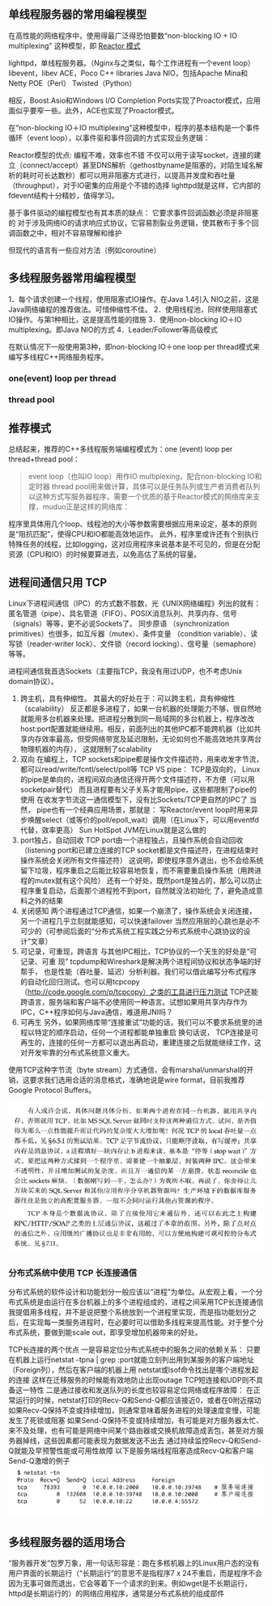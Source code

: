 ## 单线程服务器的常用编程模型
在高性能的网络程序中，使用得最广泛得恐怕要数“non-blocking IO + IO multiplexing” 这种模型，即 [Reactor 模式](annotation/Reactor.md)

lighttpd，单线程服务器。（Nginx与之类似，每个工作进程有一个event loop）
libevent，libev
ACE，Poco C++ libraries
Java NIO，包括Apache Mina和Netty
POE（Perl）
Twisted（Python）

相反，Boost.Asio和Windows I/O Completion Ports实现了Proactor模式，应用面似乎要窄一些。此外，ACE也实现了Proactor模式。

在“non-blocking IO＋IO multiplexing”这种模型中，程序的基本结构是一个事件循环（event loop），以事件驱和事件回调的方式实现业务逻辑：

Reactor模型的优点:
编程不难，效率也不错
不仅可以用于读写socket，连接的建立（connect/accept）甚至DNS解析（gethostbyname是阻塞的，对陌生域名解析的耗时可长达数秒）都可以用非阻塞方式进行，以提高并发度和吞吐量（throughput），对于IO密集的应用是个不错的选择
lighttpd就是这样，它内部的fdevent结构十分精妙，值得学习。

基于事件驱动的编程模型也有其本质的缺点：
它要求事件回调函数必须是非阻塞的
对于涉及网络IO的请求响应式协议，它容易割裂业务逻辑，使其散布于多个回调函数之中，相对不容易理解和维护

但现代的语言有一些应对方法（例如coroutine）

## 多线程服务器常用编程模型
1．每个请求创建一个线程，使用阻塞式IO操作。在Java 1.4引入 NIO之前，这是Java网络编程的推荐做法。可惜伸缩性不佳。
2．使用线程池，同样使用阻塞式IO操作。与第1种相比，这是提高性能的措施
3．使用non-blocking IO＋IO multiplexing。即Java NIO的方式
4．Leader/Follower等高级模式

在默认情况下一般使用第3种，即non-blocking IO＋one loop per thread模式来编写多线程C++网络服务程序。
### one(event) loop per thread 
### thread pool
## 推荐模式
总结起来，推荐的C++多线程服务端编程模式为：one (event) loop per thread+thread pool：
> event loop（也叫IO loop）用作IO multiplexing，配合non-blocking IO和定时器
> thread pool用来做计算，具体可以是任务队列或生产者消费者队列
以这种方式写服务器程序，需要一个优质的基于Reactor模式的网络库来支撑，muduo正是这样的网络库：

程序里具体用几个loop、线程池的大小等参数需要根据应用来设定，基本的原则是“阻抗匹配”，使得CPU和IO都能高效地运作。
此外，程序里或许还有个别执行特殊任务的线程，比如logging，这对应用程序来说基本是不可见的，但是在分配资源（CPU和IO）的时候要算进去，以免高估了系统的容量。

## 进程间通信只用 TCP 
Linux下进程间通信（IPC）的方式数不胜数，光《UNIX网络编程》列出的就有：匿名管道（pipe）、具名管道（FIFO）、POSIX消息队列、共享内存、信号（signals）等等，更不必说Sockets了。
同步原语 （synchronization primitives）也很多，如互斥器（mutex）、条件变量 （condition variable）、读写锁（reader-writer lock）、文件锁（record locking）、信号量（semaphore）等等。

进程间通信我首选Sockets（主要指TCP，我没有用过UDP，也不考虑Unix domain协议）。
1. 跨主机，具有伸缩性。
   其最大的好处在于：可以跨主机，具有伸缩性（scalability）
   反正都是多进程了，如果一台机器的处理能力不够，很自然地就能用多台机器来处理。把进程分散到同一局域网的多台机器上，程序改改host:port配置就能继续用。相反，前面列出的其他IPC都不能跨机器（比如共享内存效率最高，但受网络带宽及延迟限制，无论如何也不能高效地共享两台物理机器的内存）， 这就限制了scalability
2. 双向
   在编程上，TCP sockets和pipe都是操作文件描述符，用来收发字节流，都可以read/write/fcntl/select/poll等
   TCP VS pipe：
      TCP是双向的， Linux的pipe是单向的，进程间双向通信还得开两个文件描述符，不方便（可以用socketpair替代）
      而且进程要有父子关系才能用pipe，这些都限制了pipe的使用
   在收发字节流这一通信模型下，没有比Sockets/TCP更自然的IPC了
   当然， pipe也有一个经典应用场景，那就是：
      写Reactor/event loop时用来异步唤醒select（或等价的poll/epoll_wait）调用（在Linux下，可以用eventfd代替，效率更高）
      Sun HotSpot JVM在Linux就是这么做的
3. port独占，自动回收
   TCP port由一个进程独占，且操作系统会自动回收（listening port和已建立连接的TCP socket都是文件描述符，在进程结束时操作系统会关闭所有文件描述符）
   这说明，即使程序意外退出，也不会给系统留下垃圾，程序重启之后能比较容易地恢复，而不需要重启操作系统（用跨进程的mutex就有这个风险）
   还有一个好处，既然port是独占的，那么可以防止程序重复启动，后面那个进程抢不到port，自然就没法初始化 了，避免造成意料之外的结果
4. 关闭感知
   两个进程通过TCP通信，如果一个崩溃了，操作系统会关闭连接， 另一个进程几乎立刻就能感知，可以快速failover
   当然应用层的心跳也是必不可少的（可参阅后面的“分布式系统工程实践之分布式系统中心跳协议的设计”文章）
5. 可记录，可重现，跨语言
   与其他IPC相比，TCP协议的一个天生的好处是“可记录、可重 现”
   tcpdump和Wireshark是解决两个进程间协议和状态争端的好帮手， 也是性能（吞吐量、延迟）分析利器。我们可以借此编写分布式程序 的自动化回归测试。也可以用tcpcopy（http://code.google.com/p/tcpcopy）之类的工具进行压力测试
   TCP还能跨语言，服务端和客户端不必使用同一种语言。试想如果用共享内存作为IPC，C++程序如何与Java通信，难道用JNI吗？
6. 可再生
   另外，如果网络库带“连接重试”功能的话，我们可以不要求系统里的进程以特定的顺序启动，任何一个进程都能单独重启
   换句话说， TCP连接是可再生的，连接的任何一方都可以退出再启动，重建连接之后就能继续工作，这对开发牢靠的分布式系统意义重大。
   
使用TCP这种字节流（byte stream）方式通信，会有marshal/unmarshal的开销，这要求我们选用合适的消息格式，准确地说是wire format，目前我推荐Google Protocol Buffers。

![](image/2020-08-26-20-41-41.png)
### 分布式系统中使用 TCP 长连接通信

分布式系统的软件设计和功能划分一般应该以“进程”为单位。从宏观上看，一个分布式系统是由运行在多台机器上的多个进程组成的，进程之间采用TCP长连接通信
我提倡用多线程，并不是说把整个系统放到一个进程里实现，而是指功能划分之后，在实现每一类服务进程时，在必要时可以借助多线程来提高性能。对于整个分布式系统，要做到能scale out，即享受增加机器带来的好处。


TCP长连接的两个优点
一是容易定位分布式系统中的服务之间的依赖关系：
   只要在机器上运行netstat -tpna | grep :port就能立刻列出用到某服务的客户端地址（Foreign列），然后在客户端的机器上用 netstat或lsof命令找出是哪个进程发起的连接
   这样在迁移服务的时候能有效地防止出现outage
   TCP短连接和UDP则不具备这一特性
二是通过接收和发送队列的长度也较容易定位网络或程序故障：
   在正常运行的时候，netstat打印的Recv-Q和Send-Q都应该接近0，或者在0附近摆动
   如果Recv-Q保持不变或持续增加，则通常意味着服务进程的处理速度变慢，可能发生了死锁或阻塞
   如果Send-Q保持不变或持续增加，有可能是对方服务器太忙、来不及处理，也有可能是网络中间某个路由器或交换机故障造成丢包，甚至对方服务器掉线，这些因素都可能表现为数据发送不出去
   通过持续监控Recv-Q和Send-Q就能及早预警性能或可用性故障
   以下是服务端线程阻塞造成Recv-Q和客户端Send-Q激增的例子
   ![](image/2020-08-26-20-43-45.png)

## 多线程服务器的适用场合

“服务器开发”包罗万象，用一句话形容是：跑在多核机器上的Linux用户态的没有用户界面的长期运行（“长期运行”的意思不是指程序7 x 24不重启，而是程序不会因为无事可做而退出，它会等着下一个请求的到来。例如wget是不长期运行，httpd是长期运行的）的网络应用程序，通常是分布式系统的组成部件